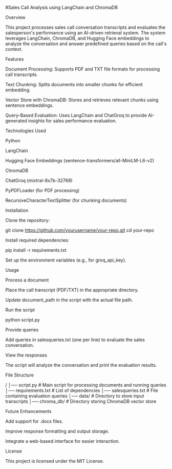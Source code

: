 #Sales Call Analysis using LangChain and ChromaDB

Overview

This project processes sales call conversation transcripts and evaluates the salesperson's performance using an AI-driven retrieval system. The system leverages LangChain, ChromaDB, and Hugging Face embeddings to analyze the conversation and answer predefined queries based on the call's context.

Features

Document Processing: Supports PDF and TXT file formats for processing call transcripts.

Text Chunking: Splits documents into smaller chunks for efficient embedding.

Vector Store with ChromaDB: Stores and retrieves relevant chunks using sentence embeddings.

Query-Based Evaluation: Uses LangChain and ChatGroq to provide AI-generated insights for sales performance evaluation.

Technologies Used

Python

LangChain

Hugging Face Embeddings (sentence-transformers/all-MiniLM-L6-v2)

ChromaDB

ChatGroq (mixtral-8x7b-32768)

PyPDFLoader (for PDF processing)

RecursiveCharacterTextSplitter (for chunking documents)

Installation

Clone the repository:

git clone https://github.com/yourusername/your-repo.git
cd your-repo

Install required dependencies:

pip install -r requirements.txt

Set up the environment variables (e.g., for groq_api_key).

Usage

Process a document

Place the call transcript (PDF/TXT) in the appropriate directory.

Update document_path in the script with the actual file path.

Run the script

python script.py

Provide queries

Add queries in salesqueries.txt (one per line) to evaluate the sales conversation.

View the responses

The script will analyze the conversation and print the evaluation results.

File Structure

/
│── script.py                  # Main script for processing documents and running queries
│── requirements.txt           # List of dependencies
│── salesqueries.txt           # File containing evaluation queries
│── data/                      # Directory to store input transcripts
│── chroma_db/                 # Directory storing ChromaDB vector store

Future Enhancements

Add support for .docx files.

Improve response formatting and output storage.

Integrate a web-based interface for easier interaction.

License

This project is licensed under the MIT License.
